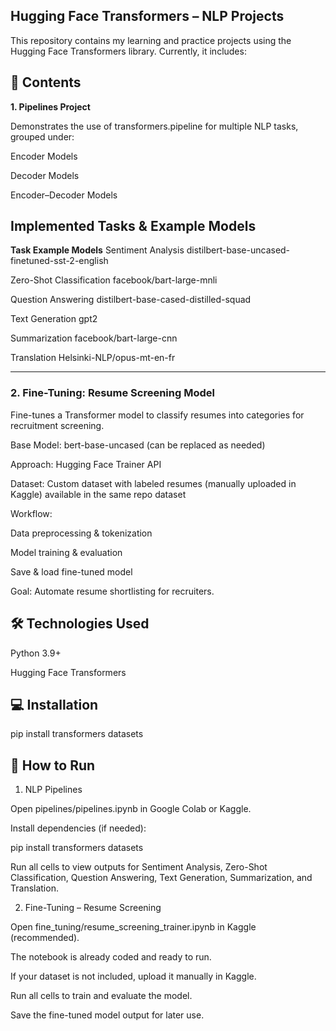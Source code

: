 ## **Hugging Face Transformers – NLP Projects**

This repository contains my learning and practice projects using the Hugging Face Transformers library.
Currently, it includes:

## **📌 Contents**
**1. Pipelines Project**

Demonstrates the use of transformers.pipeline for multiple NLP tasks, grouped under:

Encoder Models

Decoder Models

Encoder–Decoder Models

## **Implemented Tasks & Example Models**

**Task	Example Models**
Sentiment Analysis	distilbert-base-uncased-finetuned-sst-2-english

Zero-Shot Classification	facebook/bart-large-mnli

Question Answering	distilbert-base-cased-distilled-squad

Text Generation	gpt2

Summarization	facebook/bart-large-cnn

Translation	Helsinki-NLP/opus-mt-en-fr

----

### **2. Fine-Tuning: Resume Screening Model**

Fine-tunes a Transformer model to classify resumes into categories for recruitment screening.

Base Model: bert-base-uncased (can be replaced as needed)

Approach: Hugging Face Trainer API

Dataset: Custom dataset with labeled resumes (manually uploaded in Kaggle) available in the same repo dataset

Workflow:

Data preprocessing & tokenization

Model training & evaluation

Save & load fine-tuned model

Goal: Automate  resume shortlisting for recruiters.


##  **🛠 Technologies Used**

Python 3.9+

Hugging Face Transformers

##  **💻 Installation**
pip install transformers datasets

## **🚀 How to Run**
1. NLP Pipelines

Open pipelines/pipelines.ipynb in Google Colab or Kaggle.

Install dependencies (if needed):

pip install transformers datasets


Run all cells to view outputs for Sentiment Analysis, Zero-Shot Classification, Question Answering, Text Generation, Summarization, and Translation.

2. Fine-Tuning – Resume Screening

Open fine_tuning/resume_screening_trainer.ipynb in Kaggle (recommended).

The notebook is already coded and ready to run.

If your dataset is not included, upload it manually in Kaggle.

Run all cells to train and evaluate the model.

Save the fine-tuned model output for later use.
